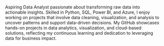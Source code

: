 Aspiring Data Analyst passionate about transforming raw data into actionable insights. Skilled in Python, SQL, Power BI, and Azure, I enjoy working on projects that involve data cleaning, visualization, and analysis to uncover patterns and support data-driven decisions. My GitHub showcases hands-on projects in data analytics, visualization, and cloud-based solutions, reflecting my continuous learning and dedication to leveraging data for business impact.
